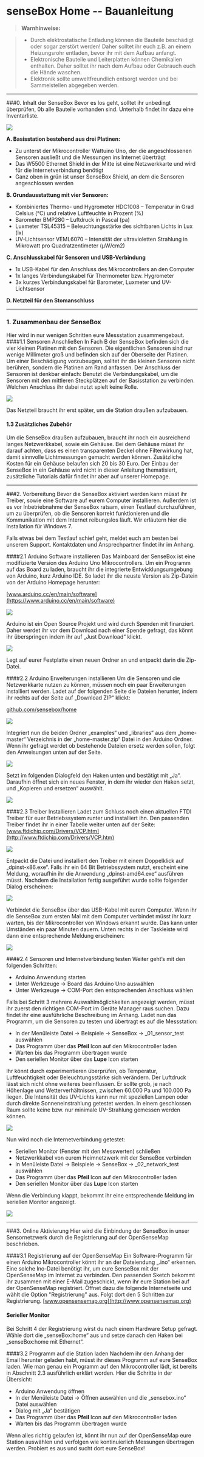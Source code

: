 senseBox Home -- Bauanleitung
===================

> **Warnhinweise:**

> - Durch elektrostatische Entladung können die Bauteile beschädigt oder sogar zerstört werden! Daher solltet ihr euch z.B. an einem Heizungsrohr entladen, bevor ihr mit dem Aufbau anfangt.
> - Elektronische Bauteile und Leiterplatten können Chemikalien enthalten. Daher solltet ihr nach dem Aufbau oder Gebrauch euch die Hände waschen.
> - Elektronik sollte umweltfreundlich entsorgt werden und bei Sammelstellen abgegeben werden.

---
###0. Inhalt der SenseBox
Bevor es los geht, solltet ihr unbedingt überprüfen, 0b alle Bauteile vorhanden sind. Unterhalb findet ihr dazu eine Inventarliste.

<image src="https://github.com/sensebox/OER/blob/master/senseBox_home/images/01_contents.png"/>

**A. Basisstation bestehend aus drei Platinen:**

- Zu unterst der Mikrocontroller Wattuino Uno, der die angeschlossenen Sensoren ausließt und die Messungen ins Internet überträgt
- Das W5500 Ethernet Shield in der Mitte ist eine Netzwerkkarte und wird für die Internetverbindung benötigt
- Ganz oben in grün ist unser SenseBox Shield, an dem die Sensoren angeschlossen werden

**B. Grundausstattung mit vier Sensoren:**
 
- Kombiniertes Thermo- und Hygrometer HDC1008 – Temperatur in Grad Celsius (°C) und relative Luftfeuchte in Prozent (%)
- Barometer BMP280 – Luftdruck in Pascal (pa)
- Luxmeter TSL45315 – Beleuchtungsstärke des sichtbaren Lichts in Lux (lx)
- UV-Lichtsensor VEML6070 – Intensität der ultravioletten Strahlung in Mikrowatt pro Quadratzentimeter (μW/cm2)

**C. Anschlusskabel für Sensoren und USB-Verbindung**
 
- 1x USB-Kabel für den Anschluss des Mikrocontrollers an den Computer
- 1x langes Verbindungskabel für Thermometer bzw. Hygrometer
- 3x kurzes Verbindungskabel für Barometer, Luxmeter und UV-Lichtsensor

**D. Netzteil für den Stomanschluss**

---

### 1. Zusammenbau der SenseBox
Hier wird in nur wenigen Schritten eure Messstation zusammengebaut.
####1.1 Sensoren Anschließen
In Fach B der SenseBox befinden sich die vier kleinen Platinen mit den Sensoren. Die eigentlichen Sensoren sind nur wenige Millimeter groß und befinden sich auf der Oberseite der Platinen. Um einer Beschädigung vorzubeugen, solltet ihr die kleinen Sensoren nicht berühren, sondern die Platinen am Rand anfassen. Der Anschluss der Sensoren ist denkbar einfach: Benutzt die Verbindungskabel, um die Sensoren mit den mittleren Steckplätzen auf der Basisstation zu verbinden. Welchen Anschluss ihr dabei nutzt spielt keine Rolle.

<image src="https://github.com/sensebox/OER/blob/master/senseBox_home/images/02_connection.png"/>

Das Netzteil braucht ihr erst später, um die Station draußen aufzubauen.


#### 1.3 Zusätzliches Zubehör
Um die SenseBox draußen aufzubauen, braucht ihr noch ein ausreichend langes Netzwerkkabel, sowie ein Gehäuse. Bei dem Gehäuse müsst ihr darauf achten, dass es einen transparenten Deckel ohne Filterwirkung hat, damit sinnvolle Lichtmessungen gemacht werden können. Zusätzliche Kosten für ein Gehäuse belaufen sich 20 bis 30 Euro. Der Einbau der SenseBox in ein Gehäuse wird nicht in dieser Anleitung thematisiert, zusätzliche Tutorials dafür findet ihr aber auf unserer Homepage.

---

###2. Vorbereitung
Bevor die SenseBox aktiviert werden kann müsst ihr Treiber, sowie eine Software auf eurem Computer installieren. Außerdem ist es vor Inbetriebnahme der SenseBox ratsam, einen Testlauf durchzuführen, um zu überprüfen, ob die Sensoren korrekt funktionieren und die Kommunikation mit dem Internet reibungslos läuft. Wir erläutern hier die Installation für Windows 7.

Falls etwas bei dem Testlauf schief geht, meldet euch am besten bei unserem Support. Kontaktdaten und Ansprechpartner findet ihr im Anhang.

####2.1 Arduino Software installieren
Das Mainboard der SenseBox ist eine modifizierte Version des Arduino Uno Mikrocontrollers. Um ein Programm auf das Board zu laden, braucht ihr die integrierte Entwicklungsumgebung von Arduino, kurz Arduino IDE. So ladet ihr die neuste Version als Zip-Datein von der Arduino Homepage herunter:

[www.arduino.cc/en/main/software](https://www.arduino.cc/en/main/software)

<image src="https://github.com/sensebox/OER/blob/master/senseBox_home/images/03_arduino-dl.png"/>

Arduino ist ein Open Source Projekt und wird durch Spenden mit finanziert. Daher werdet ihr vor dem Download nach einer Spende gefragt, das könnt ihr überspringen indem ihr auf „Just Download“ klickt.

<image src="https://github.com/sensebox/OER/blob/master/senseBox_home/images/04_donate.png"/>

Legt auf eurer Festplatte einen neuen Ordner an und entpackt darin die Zip-Datei.

####2.2 Arduino Erweiterungen installieren
Um die Sensoren und die Netzwerkkarte nutzen zu können, müssen noch ein paar Erweiterungen installiert werden. Ladet auf der folgenden Seite die Dateien herunter, indem ihr rechts auf der Seite auf „Download ZIP“ klickt:

[github.com/sensebox/home](https://github.com/sensebox/home)

<image src="https://github.com/sensebox/OER/blob/master/senseBox_home/images/05_git-dl.png"/>

Integriert nun die beiden Ordner „examples“ und „libraries“ aus dem „home-master“ Verzeichnis in der „home-master.zip“ Datei in den Arduino Ordner. Wenn ihr gefragt werdet ob bestehende Dateien ersetz werden sollen, folgt den Anweisungen unten auf der Seite.

<image src="https://github.com/sensebox/OER/blob/master/senseBox_home/images/06_copy.png"/>

Setzt im folgenden Dialogfeld den Haken unten und bestätigt mit „Ja“. Daraufhin öffnet sich ein neues Fenster, in dem ihr wieder den Haken setzt, und „Kopieren und ersetzen“ auswählt.

<image src="https://github.com/sensebox/OER/blob/master/senseBox_home/images/07_replace.png"/>

####2.3 Treiber Installieren
Ladet zum Schluss noch einen aktuellen FTDI Treiber für euer Betriebssystem runter und installiert ihn. Den passenden Treiber findet ihr in einer Tabelle weiter unten auf der Seite:
[www.ftdichip.com/Drivers/VCP.htm](http://www.ftdichip.com/Drivers/VCP.htm)

<image src="https://github.com/sensebox/OER/blob/master/senseBox_home/images/08_driver.png"/>

Entpackt die Datei und installiert den Treiber mit einem Doppelklick auf „dpinst-x86.exe“. Falls ihr ein 64 Bit Betriebssystem nutzt, erscheint eine Meldung, woraufhin ihr die Anwendung „dpinst-amd64.exe“ ausführen müsst. Nachdem die Installation fertig ausgeführt wurde sollte folgender Dialog erscheinen:

<image src="https://github.com/sensebox/OER/blob/master/senseBox_home/images/09_ready.png"/>

Verbindet die SenseBox über das USB-Kabel mit eurem Computer. Wenn ihr die SenseBox zum ersten Mal mit dem Computer verbindet müsst ihr kurz warten, bis der Mikrocontroller von Windows erkannt wurde. Das kann unter Umständen ein paar Minuten dauern. Unten rechts in der Taskleiste wird dann eine entsprechende Meldung erscheinen:

<image src="https://github.com/sensebox/OER/blob/master/senseBox_home/images/10_tray.png"/>

####2.4 Sensoren und Internetverbindung testen
Weiter geht’s mit den folgenden Schritten:

 - Arduino Anwendung starten
 - Unter Werkzeuge → Board das Arduino Uno auswählen
 - Unter Werkzeuge → COM-Port den entsprechenden Anschluss wählen
 
Falls bei Schritt 3 mehrere Auswahlmöglichkeiten angezeigt werden, müsst ihr zuerst den richtigen COM-Port im Geräte Manager raus suchen. Dazu findet ihr eine ausführliche Beschreibung im Anhang. Ladet nun das Programm, um die Sensoren zu testen und übertragt es auf die Messstation:

 - In der Menüleiste Datei → Beispiele → SenseBox → _01_sensor_test auswählen
 - Das Programm über das **Pfeil** Icon auf den Mikrocontroller laden
 - Warten bis das Programm übertragen wurde
 - Den seriellen Monitor über das **Lupe** Icon starten

Ihr könnt durch experimentieren überprüfen, ob Temperatur, Luftfeuchtigkeit oder
Beleuchtungsstärke sich verändern. Der Luftdruck lässt sich nicht ohne weiteres beeinflussen. Er sollte grob, je nach Höhenlage und Wetterverhältnissen, zwischen 60.000 Pa und 100.000 Pa liegen. Die Intensität des UV-Lichts kann nur mit speziellen Lampen oder durch direkte Sonneneinstrahlung getestet werden. In einem geschlossen Raum sollte keine bzw. nur minimale UV-Strahlung gemessen werden können.

<image src="https://github.com/sensebox/OER/blob/master/senseBox_home/images/11_serial1.png"/>

Nun wird noch die Internetverbindung getestet:

- Seriellen Monitor (Fenster mit den Messwerten) schließen
- Netzwerkkabel von eurem Heimnetzwerk mit der SenseBox verbinden
- In Menüleiste Datei → Beispiele → SenseBox → _02_network_test auswählen
- Das Programm über das **Pfeil** Icon auf den Mikrocontroller laden
- Den seriellen Monitor über das **Lupe** Icon starten

Wenn die Verbindung klappt, bekommt ihr eine entsprechende Meldung im seriellen Monitor angezeigt.

<image src="https://github.com/sensebox/OER/blob/master/senseBox_home/images/12_serial2.png"/>

---

###3. Online Aktivierung
Hier wird die Einbindung der SenseBox in unser Sensornetzwerk durch die Registrierung auf der OpenSenseMap beschrieben.

####3.1 Registrierung auf der OpenSenseMap
Ein Software-Programm für einen Arduino Mikrocontroller könnt ihr an der Dateiendung „.ino“ erkennen. Eine solche Ino-Datei benötigt ihr, um eure SenseBox mit der OpenSenseMap im Internet zu verbinden. Den passenden Sketch bekommt ihr zusammen mit einer E-Mail zugeschickt, wenn ihr eure Station bei auf der OpenSenseMap registriert.
Öffnet dazu die folgende Internetseite und wählt die Option "Registrierung" aus. Folgt dort den 5 Schritten zur Registrierung.
[www.opensensemap.org](http://www.opensensemap.org)

#### <i class="icon-folder-open"></i> Serieller Monitor

Bei Schritt 4 der Registrierung wirst du nach einem Hardware Setup gefragt. Wähle dort die „senseBox:home“ aus und setze danach den Haken bei „senseBox:home mit Ethernet“.

####3.2 Programm auf die Station laden
Nachdem ihr den Anhang der Email herunter geladen habt, müsst ihr dieses Programm auf eure SenseBox laden. Wie man genau ein Programm auf den Mikrocontroller lädt, ist bereits in Abschnitt 2.3 ausführlich erklärt worden. Hier die Schritte in der Übersicht:

- Arduino Anwendung öffnen
- In der Menüleiste Datei → Öffnen auswählen und die „sensebox.ino“ Datei auswählen
- Dialog mit „Ja“ bestätigen
- Das Programm über das **Pfeil** Icon auf den Mikrocontroller laden
- Warten bis das Programm übertragen wurde

Wenn alles richtig gelaufen ist, könnt ihr nun auf der OpenSenseMap eure Station auswählen und verfolgen wie kontinuierlich Messungen übertragen werden. Probiert es aus und sucht dort eure SenseBox!

